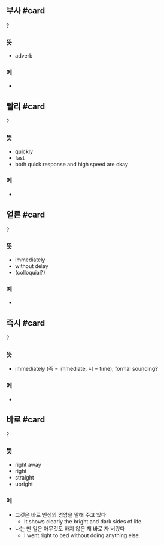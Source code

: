 ## 부사 #card
?
### 뜻
- adverb
### 예
-
## 빨리 #card
?
### 뜻
- quickly
- fast
- both quick response and high speed are okay
### 예
-
## 얼른 #card
?
### 뜻
- immediately
- without delay
- (colloquial?)
### 예
-
## 즉시 #card
?
### 뜻
- immediately (즉 = immediate, 시 = time); formal sounding?
### 예
-
## 바로 #card
?
### 뜻
- right away
- right
- straight
- upright
### 예
- 그것은 바로 인생의 명암을 말해 주고 있다
	- It shows clearly the bright and dark sides of life.
- 나는 딴 일은 아무것도 하지 않은 채 바로 자 버렸다
	- I went right to bed without doing anything else.

